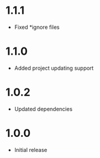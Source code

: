# 1.1.1
- Fixed *ignore files

# 1.1.0
- Added project updating support

# 1.0.2
- Updated dependencies

# 1.0.0
- Initial release